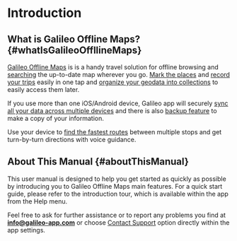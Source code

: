 # Introduction

## What is Galileo Offline Maps? {#whatIsGalileoOffllineMaps}

[Galileo Offline Maps](https://galileo-app.com) is is a handy travel solution for offline browsing and [searching](02-features.md#search) the up-to-date map wherever you go. [Mark the places](02-features.md#bookmarks) and [record your trips](02-features.md#GPSTracks) easily in one tap and [organize your geodata into collections](02-features.md#collections) to easily access them later.

If you use more than one iOS/Android device, Galileo app will securely [sync all your data across multiple devices](03-settings.md#sync) and there is also [backup feature](03-settings.md#dataBackup) to make a copy of your information.

Use your device to [find the fastest routes](03-settings.md#navigation) between multiple stops and get turn-by-turn directions with voice guidance.

## About This Manual {#aboutThisManual}

This user manual is designed to help you get started as quickly as possible by introducing you to Galileo Offline Maps main features. For a quick start guide, please refer to the introduction tour, which is available within the app from the Help menu.

Feel free to ask for further assistance or to report any problems you find at **info@galileo-app.com** or choose [Contact Support]() option directly within the app settings.



